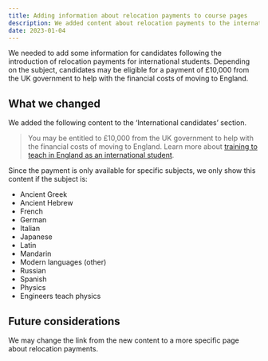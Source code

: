 ```yaml
---
title: Adding information about relocation payments to course pages
description: We added content about relocation payments to the international candidates section
date: 2023-01-04
---
```


We needed to add some information for candidates following the introduction of relocation payments for international students. Depending on the subject, candidates may be eligible for a payment of £10,000 from the UK government to help with the financial costs of moving to England.

## What we changed

We added the following content to the ‘International candidates’ section.

> You may be entitled to £10,000 from the UK government to help with the financial costs of moving to England. Learn more about [training to teach in England as an international student](https://getintoteaching.education.gov.uk/non-uk-teachers/train-to-teach-in-england-as-an-international-student).

Since the payment is only available for specific subjects, we only show this content if the subject is:

- Ancient Greek
- Ancient Hebrew
- French
- German
- Italian
- Japanese
- Latin
- Mandarin
- Modern languages (other)
- Russian
- Spanish
- Physics
- Engineers teach physics

## Future considerations

We may change the link from the new content to a more specific page about relocation payments.
